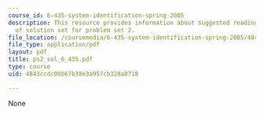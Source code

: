 ```yaml
---
course_id: 6-435-system-identification-spring-2005
description: This resource provides information about suggested reading and consist
  of solution set for problem set 2.
file_location: /coursemedia/6-435-system-identification-spring-2005/4843ccdc0bb67b38e3a957cb328a8718_ps2_sol_6_435.pdf
file_type: application/pdf
layout: pdf
title: ps2_sol_6_435.pdf
type: course
uid: 4843ccdc0bb67b38e3a957cb328a8718

---
```

None